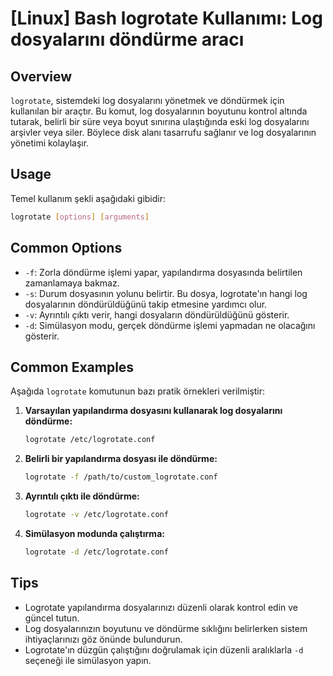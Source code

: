 # [Linux] Bash logrotate Kullanımı: Log dosyalarını döndürme aracı

## Overview
`logrotate`, sistemdeki log dosyalarını yönetmek ve döndürmek için kullanılan bir araçtır. Bu komut, log dosyalarının boyutunu kontrol altında tutarak, belirli bir süre veya boyut sınırına ulaştığında eski log dosyalarını arşivler veya siler. Böylece disk alanı tasarrufu sağlanır ve log dosyalarının yönetimi kolaylaşır.

## Usage
Temel kullanım şekli aşağıdaki gibidir:

```bash
logrotate [options] [arguments]
```

## Common Options
- `-f`: Zorla döndürme işlemi yapar, yapılandırma dosyasında belirtilen zamanlamaya bakmaz.
- `-s`: Durum dosyasının yolunu belirtir. Bu dosya, logrotate'ın hangi log dosyalarının döndürüldüğünü takip etmesine yardımcı olur.
- `-v`: Ayrıntılı çıktı verir, hangi dosyaların döndürüldüğünü gösterir.
- `-d`: Simülasyon modu, gerçek döndürme işlemi yapmadan ne olacağını gösterir.

## Common Examples
Aşağıda `logrotate` komutunun bazı pratik örnekleri verilmiştir:

1. **Varsayılan yapılandırma dosyasını kullanarak log dosyalarını döndürme:**
   ```bash
   logrotate /etc/logrotate.conf
   ```

2. **Belirli bir yapılandırma dosyası ile döndürme:**
   ```bash
   logrotate -f /path/to/custom_logrotate.conf
   ```

3. **Ayrıntılı çıktı ile döndürme:**
   ```bash
   logrotate -v /etc/logrotate.conf
   ```

4. **Simülasyon modunda çalıştırma:**
   ```bash
   logrotate -d /etc/logrotate.conf
   ```

## Tips
- Logrotate yapılandırma dosyalarınızı düzenli olarak kontrol edin ve güncel tutun.
- Log dosyalarınızın boyutunu ve döndürme sıklığını belirlerken sistem ihtiyaçlarınızı göz önünde bulundurun.
- Logrotate'ın düzgün çalıştığını doğrulamak için düzenli aralıklarla `-d` seçeneği ile simülasyon yapın.